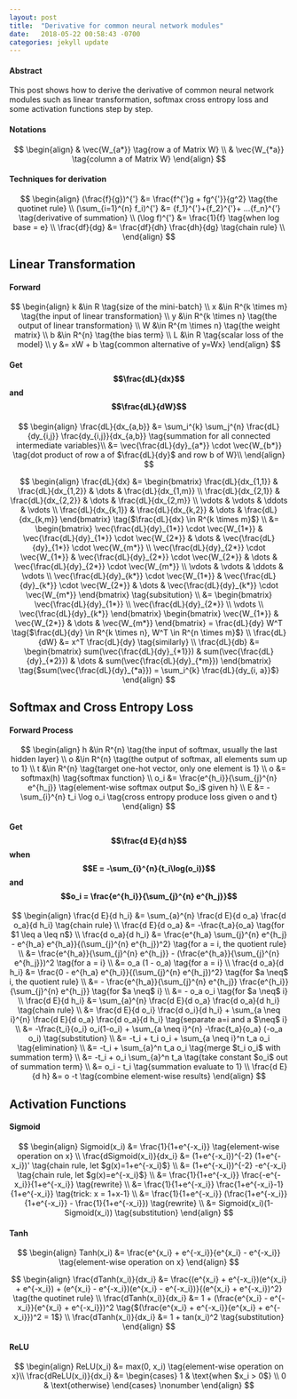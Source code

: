 ```yaml
---
layout: post
title:  "Derivative for common neural network modules"
date:   2018-05-22 00:58:43 -0700
categories: jekyll update
---
```


#### __Abstract__

This post shows how to derive the derivative of common neural network modules such as linear transformation, softmax cross entropy loss and some activation functions step by step. 

#### __Notations__

$$
\begin{align}
	& \vec{W_{a*}} \tag{row a of Matrix W} \\
	& \vec{W_{*a}} \tag{column a of Matrix W}
\end{align}
$$


#### __Techniques for derivation__

$$
\begin{align}
	(\frac{f}{g})^{'} &= \frac{f^{'}g + fg^{'}}{g^2} \tag{the quotinet rule} \\
	(\sum_{i=1}^{n} f_i)^{'} &= {f_1}^{'}+{f_2}^{'}+ ...{f_n}^{'} \tag{derivative of summation} \\
	(\log f)^{'} &= \frac{1}{f} \tag{when log base = e} \\
	\frac{df}{dg} &= \frac{df}{dh} \frac{dh}{dg} \tag{chain rule} \\
\end{align}
$$

## __Linear Transformation__

#### __Forward__

$$
\begin{align}
	k &\in R \tag{size of the mini-batch} \\
	x &\in R^{k \times m} \tag{the input of linear transformation} \\
	y &\in R^{k \times n} \tag{the output of linear transformation} \\
	W &\in R^{m \times n} \tag{the weight matrix} \\
	b &\in R^{n} \tag{the bias term} \\
	L &\in R \tag{scalar loss of the model} \\
	y &= xW + b \tag{common alternative of y=Wx} 
\end{align}
$$

#### __Get $$\frac{dL}{dx}$$ and $$\frac{dL}{dW}$$__

$$
\begin{align}
	\frac{dL}{dx_{a,b}} &= \sum_i^{k} \sum_j^{n} \frac{dL}{dy_{i,j}} \frac{dy_{i,j}}{dx_{a,b}} \tag{summation for all connected intermediate variables}\\
	&= \vec{\frac{dL}{dy}_{a*}} \cdot \vec{W_{b*}} \tag{dot product of row a of $\frac{dL}{dy}$ and row b of W}\\
\end{align}
$$

$$
\begin{align}
	\frac{dL}{dx} &=
	\begin{bmatrix}
		\frac{dL}{dx_{1,1}} & \frac{dL}{dx_{1,2}} & \dots  & \frac{dL}{dx_{1,m}} \\
		\frac{dL}{dx_{2,1}} & \frac{dL}{dx_{2,2}} & \dots  & \frac{dL}{dx_{2,m}} \\
		\vdots & \vdots & \ddots & \vdots \\
		\frac{dL}{dx_{k,1}} & \frac{dL}{dx_{k,2}} & \dots  & \frac{dL}{dx_{k,m}}
	\end{bmatrix} \tag{$\frac{dL}{dx} \in R^{k \times m}$} \\
	&=
	\begin{bmatrix}
		\vec{\frac{dL}{dy}_{1*}} \cdot \vec{W_{1*}} & \vec{\frac{dL}{dy}_{1*}} \cdot \vec{W_{2*}} & \dots  & \vec{\frac{dL}{dy}_{1*}} \cdot \vec{W_{m*}} \\
		\vec{\frac{dL}{dy}_{2*}} \cdot \vec{W_{1*}} & \vec{\frac{dL}{dy}_{2*}} \cdot \vec{W_{2*}} & \dots  & \vec{\frac{dL}{dy}_{2*}} \cdot \vec{W_{m*}} \\
		\vdots & \vdots & \ddots & \vdots \\
		\vec{\frac{dL}{dy}_{k*}} \cdot \vec{W_{1*}} & \vec{\frac{dL}{dy}_{k*}} \cdot \vec{W_{2*}} & \dots  & \vec{\frac{dL}{dy}_{k*}} \cdot \vec{W_{m*}}
	\end{bmatrix} \tag{subsitution} \\
	&=
	\begin{bmatrix}
		\vec{\frac{dL}{dy}_{1*}} \\
		\vec{\frac{dL}{dy}_{2*}} \\
		\vdots \\
		\vec{\frac{dL}{dy}_{k*}}
	\end{bmatrix}
	\begin{bmatrix}
		\vec{W_{1*}} & \vec{W_{2*}} & \dots & \vec{W_{m*}} 
	\end{bmatrix}
	= \frac{dL}{dy} W^T \tag{$\frac{dL}{dy} \in R^{k \times n}, W^T \in R^{n \times m}$} \\
	\frac{dL}{dW} &= x^T \frac{dL}{dy} \tag{similarly} \\
	\frac{dL}{db} &= 
	\begin{bmatrix}
		sum(\vec{\frac{dL}{dy}_{*1}}) & sum(\vec{\frac{dL}{dy}_{*2}}) & \dots & sum(\vec{\frac{dL}{dy}_{*m}})
	\end{bmatrix} \tag{$sum(\vec{\frac{dL}{dy}_{*a}}) = \sum_i^{k} \frac{dL}{dy_{i, a}}$}
\end{align}
$$

## __Softmax and Cross Entropy Loss__

#### __Forward Process__

$$
\begin{align}
	h &\in R^{n} \tag{the input of softmax, usually the last hidden layer} \\
	o &\in R^{n} \tag{the output of softmax, all elements sum up to 1} \\
	t &\in R^{n} \tag{target one-hot vector, only one element is 1} \\
	o &= softmax(h) \tag{softmax function} \\
	o_i &= \frac{e^{h_i}}{\sum_{j}^{n} e^{h_j}} \tag{element-wise softmax output $o_i$ given h} \\
	E &= -\sum_{i}^{n} t_i \log o_i \tag{cross entropy produce loss given o and t}
\end{align}
$$

#### __Get $$\frac{d E}{d h}$$ when $$E = -\sum_{i}^{n}{t_i\log(o_i)}$$ and $$o_i = \frac{e^{h_i}}{\sum_{j}^{n} e^{h_j}}$$__

$$
\begin{align}
	\frac{d E}{d h_i} &= \sum_{a}^{n} \frac{d E}{d o_a} \frac{d o_a}{d h_i} \tag{chain rule} \\
	\frac{d E}{d o_a} &= -\frac{t_a}{o_a} \tag{for $1 \leq a \leq n$} \\
	\frac{d o_a}{d h_i} &= \frac{e^{h_a} \sum_{j}^{n} e^{h_j} - e^{h_a} e^{h_a}}{(\sum_{j}^{n} e^{h_j})^2} \tag{for a = i, the quotient rule} \\
	&= \frac{e^{h_a}}{\sum_{j}^{n} e^{h_j}} - (\frac{e^{h_a}}{\sum_{j}^{n} e^{h_j}})^2 \tag{for a = i} \\
	&= o_a (1 - o_a) \tag{for a = i} \\
	\frac{d o_a}{d h_i} &= \frac{0 - e^{h_a} e^{h_i}}{(\sum_{j}^{n} e^{h_j})^2} \tag{for $a \neq$ i, the quotient rule} \\
	&= - \frac{e^{h_a}}{\sum_{j}^{n} e^{h_j}} \frac{e^{h_i}}{\sum_{j}^{n} e^{h_j}} \tag{for $a \neq$ i} \\
	&= - o_a o_i \tag{for $a \neq$ i} \\
	\frac{d E}{d h_i} &= \sum_{a}^{n} \frac{d E}{d o_a} \frac{d o_a}{d h_i} \tag{chain rule} \\
	&= \frac{d E}{d o_i} \frac{d o_i}{d h_i} + \sum_{a \neq i}^{n} \frac{d E}{d o_a} \frac{d o_a}{d h_i} \tag{separate a=i and a $\neq$ i} \\
	&= -\frac{t_i}{o_i} o_i(1-o_i) + \sum_{a \neq i}^{n} -\frac{t_a}{o_a} (-o_a o_i) \tag{substitution} \\
	&= -t_i + t_i o_i + \sum_{a \neq i}^n t_a o_i \tag{elimination} \\
	&= -t_i + \sum_{a}^n t_a o_i \tag{merge $t_i o_i$ with summation term} \\
	&= -t_i + o_i \sum_{a}^n t_a \tag{take constant $o_i$ out of summation term} \\
	&= o_i - t_i \tag{summation evaluate to 1} \\
	\frac{d E}{d h} &= o -t \tag{combine element-wise results}
\end{align}
$$

## __Activation Functions__

#### __Sigmoid__

$$
\begin{align}
	Sigmoid(x_i) &= \frac{1}{1+e^{-x_i}} \tag{element-wise operation on x} \\
	\frac{dSigmoid(x_i)}{dx_i} &= (1+e^{-x_i})^{-2} (1+e^{-x_i})' \tag{chain rule, let $g(x)=1+e^{-x_i}$} \\
	&= (1+e^{-x_i})^{-2} -e^{-x_i} \tag{chain rule, let $g(x)=e^{-x_i}$} \\
	&= \frac{1}{1+e^{-x_i}} \frac{-e^{-x_i}}{1+e^{-x_i}} \tag{rewrite} \\
	&= \frac{1}{1+e^{-x_i}} \frac{1+e^{-x_i}-1}{1+e^{-x_i}} \tag{trick: x = 1+x-1} \\
	&= \frac{1}{1+e^{-x_i}} (\frac{1+e^{-x_i}}{1+e^{-x_i}} - \frac{1}{1+e^{-x_i}}) \tag{rewrite} \\
	&= Sigmoid(x_i)(1-Sigmoid(x_i)) \tag{substitution}
\end{align}
$$

#### __Tanh__

$$
\begin{align}
	Tanh(x_i) &= \frac{e^{x_i} + e^{-x_i}}{e^{x_i} - e^{-x_i}} \tag{element-wise operation on x}
\end{align}
$$

$$
\begin{align}
	\frac{dTanh(x_i)}{dx_i} &= \frac{(e^{x_i} + e^{-x_i})(e^{x_i} + e^{-x_i}) + (e^{x_i} - e^{-x_i})(e^{x_i} - e^{-x_i})}{(e^{x_i} + e^{-x_i})^2} \tag{the quotinet rule} \\
	\frac{dTanh(x_i)}{dx_i} &= 1 + (\frac{e^{x_i} - e^{-x_i}}{e^{x_i} + e^{-x_i}})^2 \tag{$(\frac{e^{x_i} + e^{-x_i}}{e^{x_i} + e^{-x_i}})^2 = 1$} \\
	\frac{dTanh(x_i)}{dx_i} &= 1 + tan(x_i)^2 \tag{substitution}
\end{align}
$$

#### __ReLU__

$$
\begin{align}
	ReLU(x_i) &= max(0, x_i) \tag{element-wise operation on x}\\
	\frac{dReLU(x_i)}{dx_i} &= 
	\begin{cases}
		1 & \text{when $x_i > 0$} \\
		0 & \text{otherwise}
	\end{cases} \nonumber
\end{align}
$$











